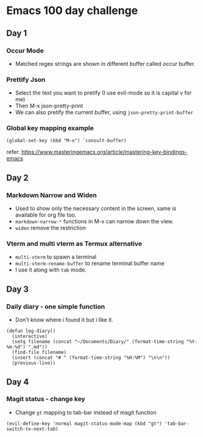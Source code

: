 # Emacs 100 day challenge

## Day 1 
### Occur Mode
- Matched regex strings are shown in different buffer called *occur* buffer.

### Prettify Json
- Select the text you want to pretify (I use evil-mode so it is capital v for me)
- Then M-x json-pretty-print
- We can also pretify the current buffer, using `json-pretty-print-buffer`

### Global key mapping example
```
(global-set-key (kbd "M-o") `consult-buffer)
```
refer: https://www.masteringemacs.org/article/mastering-key-bindings-emacs

## Day 2
### Markdown Narrow and Widen
- Used to show only the necessary content in the screen, same is available for org file too.
- `markdown-narrow-*` functions in M-x can narrow down the view.
- `widen` remove the restriction

### Vterm and multi vterm as Termux alternative
- `multi-vterm` to spawn a terminal
- `multi-vterm-rename-buffer` to rename terminal buffer name
- I use it along with `tab` mode.

## Day 3
### Daily diary - one simple function
- Don't know where i found it but i like it.
```
(defun log-diary()
  (interactive)
  (setq filename (concat "~/Documents/Diary/" (format-time-string "%Y-%m-%d") ".md"))
  (find-file filename)
  (insert (concat "# " (format-time-string "%H:%M") "\n\n"))
  (previous-line))

```

## Day 4
### Magit status - change key
- Change `gt` mapping to tab-bar instead of magit function
```
(evil-define-key 'normal magit-status-mode-map (kbd "gt") 'tab-bar-switch-to-next-tab)
```
